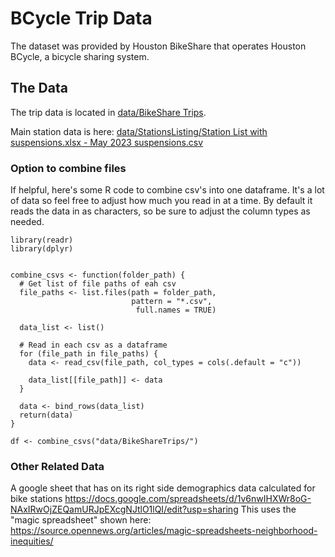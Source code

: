 # BCycle Trip Data

The dataset was provided by Houston BikeShare that operates Houston BCycle, a bicycle sharing system. 

## The Data

The trip data is located in [data/BikeShare Trips](https://github.com/houstondatavis/data-jam-august-2023/tree/main/data/BikeShareTrips).

Main station data is here: [data/StationsListing/Station List with suspensions.xlsx - May 2023 suspensions.csv](https://github.com/houstondatavis/data-jam-august-2023/blob/main/data/StationsListing/Station%20List%20with%20suspensions.xlsx%20-%20May%202023%20suspensions.csv)


### Option to combine files

If helpful, here's some R code to combine csv's into one dataframe.
It's a lot of data so feel free to adjust how much you read in at a time.
By default it reads the data in as characters, so be sure to adjust the column types as needed.

```
library(readr)
library(dplyr)


combine_csvs <- function(folder_path) {
  # Get list of file paths of eah csv
  file_paths <- list.files(path = folder_path, 
                           pattern = "*.csv", 
                            full.names = TRUE)
                           
  data_list <- list()

  # Read in each csv as a dataframe
  for (file_path in file_paths) {
    data <- read_csv(file_path, col_types = cols(.default = "c"))
    
    data_list[[file_path]] <- data
  }
  
  data <- bind_rows(data_list)
  return(data)
}

df <- combine_csvs("data/BikeShareTrips/")
```

### Other Related Data

A google sheet that has on its right side demographics data calculated for bike stations
https://docs.google.com/spreadsheets/d/1v6nwIHXWr8oG-NAxIRwOjZEQamURJpEXcgNJtlO1lQI/edit?usp=sharing
This uses the "magic spreadsheet" shown here: https://source.opennews.org/articles/magic-spreadsheets-neighborhood-inequities/
